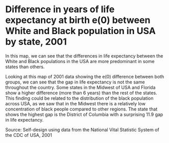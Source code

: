 # Difference in years of life expectancy at birth e(0) between White and Black population in USA by state, 2001

In this map, we can see that the differences in life expectancy between the White and Black populations in the USA are more predominant in some states than others. 

Looking at this map of 2001 data showing the e(0) difference between both groups, we can see that the gap in life expectancy is not the same throughout the country. Some states in the Midwest of USA and Florida show a higher difference (more than 6 years) than the rest of the states. This finding could be related to the distribution of the black population across USA, as we saw that in the Midwest there is a relatively low concentration of black people compared to other regions. The state that shows the highest gap is the District of Columbia with a surprising 11.9 gap in life expectancy. 

Source: Self-design using data from the National Vital Statistic System of the CDC of USA, 2001
